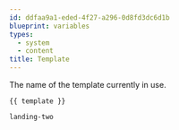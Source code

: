 ```yaml
---
id: ddfaa9a1-eded-4f27-a296-0d8fd3dc6d1b
blueprint: variables
types:
  - system
  - content
title: Template
---
```

The name of the template currently in use.

```
{{ template }}
```

```html
landing-two
```
